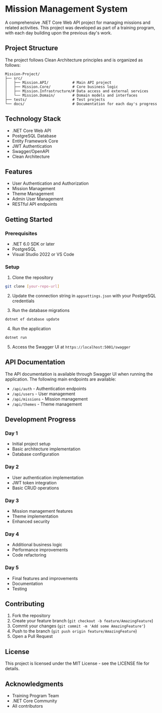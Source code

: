 # Mission Management System

A comprehensive .NET Core Web API project for managing missions and related activities. This project was developed as part of a training program, with each day building upon the previous day's work.

## Project Structure

The project follows Clean Architecture principles and is organized as follows:

```
Mission-Project/
├── src/
│   ├── Mission.API/           # Main API project
│   ├── Mission.Core/          # Core business logic
│   ├── Mission.Infrastructure/# Data access and external services
│   └── Mission.Domain/        # Domain models and interfaces
├── tests/                     # Test projects
└── docs/                      # Documentation for each day's progress
```

## Technology Stack

- .NET Core Web API
- PostgreSQL Database
- Entity Framework Core
- JWT Authentication
- Swagger/OpenAPI
- Clean Architecture

## Features

- User Authentication and Authorization
- Mission Management
- Theme Management
- Admin User Management
- RESTful API endpoints

## Getting Started

### Prerequisites

- .NET 6.0 SDK or later
- PostgreSQL
- Visual Studio 2022 or VS Code

### Setup

1. Clone the repository
```bash
git clone [your-repo-url]
```

2. Update the connection string in `appsettings.json` with your PostgreSQL credentials

3. Run the database migrations
```bash
dotnet ef database update
```

4. Run the application
```bash
dotnet run
```

5. Access the Swagger UI at `https://localhost:5001/swagger`

## API Documentation

The API documentation is available through Swagger UI when running the application. The following main endpoints are available:

- `/api/auth` - Authentication endpoints
- `/api/users` - User management
- `/api/missions` - Mission management
- `/api/themes` - Theme management

## Development Progress

### Day 1
- Initial project setup
- Basic architecture implementation
- Database configuration

### Day 2
- User authentication implementation
- JWT token integration
- Basic CRUD operations

### Day 3
- Mission management features
- Theme implementation
- Enhanced security

### Day 4
- Additional business logic
- Performance improvements
- Code refactoring

### Day 5
- Final features and improvements
- Documentation
- Testing

## Contributing

1. Fork the repository
2. Create your feature branch (`git checkout -b feature/AmazingFeature`)
3. Commit your changes (`git commit -m 'Add some AmazingFeature'`)
4. Push to the branch (`git push origin feature/AmazingFeature`)
5. Open a Pull Request

## License

This project is licensed under the MIT License - see the LICENSE file for details.

## Acknowledgments

- Training Program Team
- .NET Core Community
- All contributors 